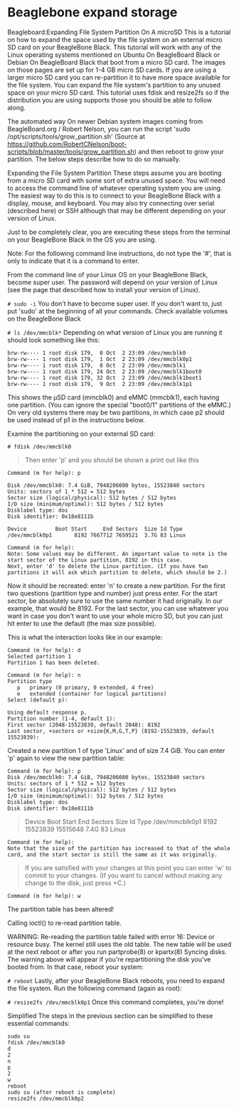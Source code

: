 # Beaglebone expand storage

Beagleboard:Expanding File System Partition On A microSD
This is a tutorial on how to expand the space used by the file system on an external micro SD card on your BeagleBone Black. 
This tutorial will work with any of the Linux operating systems mentioned on Ubuntu On BeagleBoard Black or Debian On BeagleBoard Black
that boot from a micro SD card. The images on those pages are set up for 1-4 GB micro SD cards. If you are using a larger micro SD card
you can re-partition it to have more space available for the file system. You can expand the file system's partition to any unused space
on your micro SD card. This tutorial uses fdisk and resize2fs so if the distribution you are using supports those you should be able to
follow along.


The automated way
On newer Debian system images coming from BeagleBoard.org / Robert Nelson, you can run the script 'sudo /opt/scripts/tools/grow_partition.sh' (Source at https://github.com/RobertCNelson/boot-scripts/blob/master/tools/grow_partition.sh) and then reboot to grow your partition. The below steps describe how to do so manually.

Expanding the File System Partition
These steps assume you are booting from a micro SD card with some sort of extra unused space. You will need to access the command line of whatever operating system you are using. The easiest way to do this is to connect to your BeagleBone Black with a display, mouse, and keyboard. You may also try connecting over serial (described here) or SSH although that may be different depending on your version of Linux.

Just to be completely clear, you are executing these steps from the terminal on your BeagleBone Black in the OS you are using.

Note: For the following command line instructions, do not type the '#', that is only to indicate that it is a command to enter.

From the command line of your Linux OS on your BeagleBone Black, become super user. The password will depend on your version of Linux (see the page that described how to install your version of Linux).

```# sudo -i```
You don't have to become super user. If you don't want to, just put 'sudo' at the beginning of all your commands.
Check available volumes on the BeagleBone Black

```# ls /dev/mmcblk*```
Depending on what version of Linux you are running it should look something like this:
```
brw-rw---- 1 root disk 179,  0 Oct  2 23:09 /dev/mmcblk0
brw-rw---- 1 root disk 179,  1 Oct  2 23:09 /dev/mmcblk0p1
brw-rw---- 1 root disk 179,  8 Oct  2 23:09 /dev/mmcblk1
brw-rw---- 1 root disk 179, 24 Oct  2 23:09 /dev/mmcblk1boot0
brw-rw---- 1 root disk 179, 32 Oct  2 23:09 /dev/mmcblk1boot1
brw-rw---- 1 root disk 179,  9 Oct  2 23:09 /dev/mmcblk1p1
```
This shows the μSD card (mmcblk0) and eMMC (mmcblk1), each having one partition. (You can ignore the special "boot0/1" partitions of the eMMC.) On very old systems there may be two partitions, in which case p2 should be used instead of p1 in the instructions below.

Examine the partitioning on your external SD card:

```
# fdisk /dev/mmcblk0
```
>Then enter 'p' and you should be shown a print out like this

```Command (m for help): p```
```
Disk /dev/mmcblk0: 7.4 GiB, 7948206080 bytes, 15523840 sectors
Units: sectors of 1 * 512 = 512 bytes
Sector size (logical/physical): 512 bytes / 512 bytes
I/O size (minimum/optimal): 512 bytes / 512 bytes
Disklabel type: dos
Disk identifier: 0x18e8111b
```
```
Device         Boot Start     End Sectors  Size Id Type
/dev/mmcblk0p1       8192 7667712 7659521  3.7G 83 Linux
```
```
Command (m for help):
Note: Some values may be different. An important value to note is the start sector of the Linux partition, 8192 in this case.
Next, enter 'd' to delete the Linux partition. (If you have two partitions it will ask which partition to delete, which should be 2.)
```
Now it should be recreated: enter 'n' to create a new partition. For the first two questions (partition type and number) just press enter. For the start sector, be absolutely sure to use the same number it had originally. In our example, that would be 8192. For the last sector, you can use whatever you want in case you don't want to use your whole micro SD, but you can just hit enter to use the default (the max size possible).

This is what the interaction looks like in our example:
```
Command (m for help): d
Selected partition 1
Partition 1 has been deleted.
```
```
Command (m for help): n
Partition type
   p   primary (0 primary, 0 extended, 4 free)
   e   extended (container for logical partitions)
Select (default p): 
```
```
Using default response p.
Partition number (1-4, default 1): 
First sector (2048-15523839, default 2048): 8192
Last sector, +sectors or +size{K,M,G,T,P} (8192-15523839, default 15523839): 
```
Created a new partition 1 of type 'Linux' and of size 7.4 GiB.
You can enter 'p' again to view the new partition table:
```
Command (m for help): p
Disk /dev/mmcblk0: 7.4 GiB, 7948206080 bytes, 15523840 sectors
Units: sectors of 1 * 512 = 512 bytes
Sector size (logical/physical): 512 bytes / 512 bytes
I/O size (minimum/optimal): 512 bytes / 512 bytes
Disklabel type: dos
Disk identifier: 0x18e8111b
```
>Device         Boot Start      End  Sectors  Size Id Type
/dev/mmcblk0p1       8192 15523839 15515648  7.4G 83 Linux
```
Command (m for help):
Note that the size of the partition has increased to that of the whole card, and the start sector is still the same as it was originally.
```
>If you are satisfied with your changes at this point you can enter 'w' to commit to your changes. (If you want to cancel without making any change to the disk, just press <CTRL>+C.)
```
Command (m for help): w
```

The partition table has been altered!

Calling ioctl() to re-read partition table.

WARNING: Re-reading the partition table failed with error 16: Device or resource busy.
The kernel still uses the old table. The new table will be used at
the next reboot or after you run partprobe(8) or kpartx(8)
Syncing disks.
The warning above will appear if you're repartitioning the disk you've booted from. In that case, reboot your system:

```# reboot```
Lastly, after your BeagleBone Black reboots, you need to expand the file system. Run the following command (again as root):

```# resize2fs /dev/mmcblk0p1```
Once this command completes, you're done!

Simplified
The steps in the previous section can be simplified to these essential commands:

```
sudo su
fdisk /dev/mmcblk0
d
2
n
p
2
w
reboot
sudo su (after reboot is complete)
resize2fs /dev/mmcblk0p2
```
